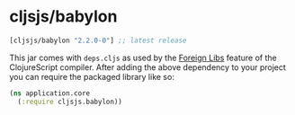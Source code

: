 # cljsjs/babylon
[](dependency)
```clojure
[cljsjs/babylon "2.2.0-0"] ;; latest release
```
[](/dependency)

This jar comes with `deps.cljs` as used by the [Foreign Libs][flibs] feature
of the ClojureScript compiler. After adding the above dependency to your project
you can require the packaged library like so:

```clojure
(ns application.core
  (:require cljsjs.babylon))
```
[flibs]: https://github.com/clojure/clojurescript/wiki/Packaging-Foreign-Dependencies
